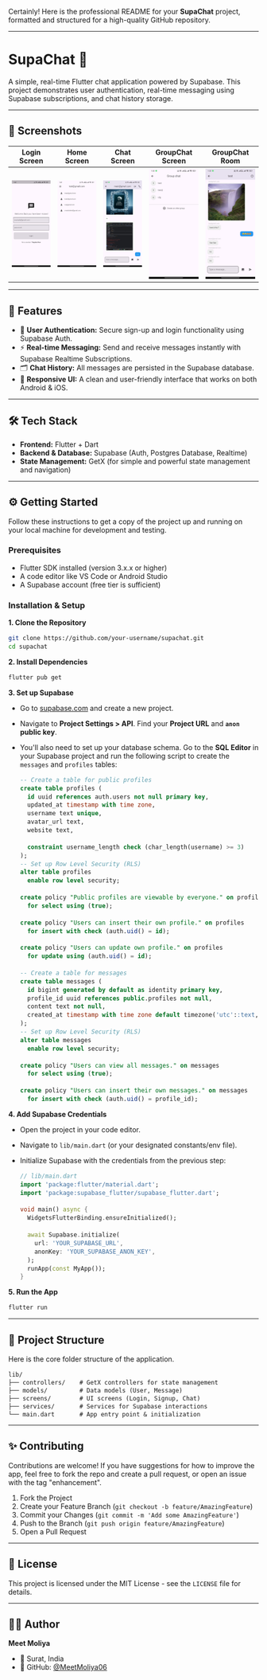 Certainly\! Here is the professional README for your **SupaChat** project, formatted and structured for a high-quality GitHub repository.

-----

# SupaChat 💬

A simple, real-time Flutter chat application powered by Supabase. This project demonstrates user authentication, real-time messaging using Supabase subscriptions, and chat history storage.

-----

## 📸 Screenshots
| Login Screen | Home Screen | Chat Screen | GroupChat Screen | GroupChat Room |
| :----------: | :-----------: | :-----------: | :----------------: | :----------------: |
| <img src="https://github.com/MeetMoliya06/supachat/blob/main/assest/login.jpeg?raw=true" width="220" alt="Login Screen"> | <img src="https://github.com/MeetMoliya06/supachat/blob/main/assest/home.jpeg?raw=true" width="220" alt="Home Screen"> | <img src="https://github.com/MeetMoliya06/supachat/blob/main/assest/chat_room.jpeg?raw=true" width="220" alt="Chat Screen"> | <img src="https://github.com/MeetMoliya06/supachat/blob/main/assest/gc.jpeg?raw=true" width="220" alt="Group Chat Screen"> | <img src="https://github.com/MeetMoliya06/supachat/blob/main/assest/gc_room.jpeg?raw=true" width="220" alt="GroupChat Room Screen"> |
-----

## 🚀 Features

  - 👤 **User Authentication:** Secure sign-up and login functionality using Supabase Auth.
  - ⚡ **Real-time Messaging:** Send and receive messages instantly with Supabase Realtime Subscriptions.
  - 🗂️ **Chat History:** All messages are persisted in the Supabase database.
  - 📱 **Responsive UI:** A clean and user-friendly interface that works on both Android & iOS.

-----

## 🛠️ Tech Stack

  - **Frontend:** Flutter + Dart
  - **Backend & Database:** Supabase (Auth, Postgres Database, Realtime)
  - **State Management:** GetX (for simple and powerful state management and navigation)

-----

## ⚙️ Getting Started

Follow these instructions to get a copy of the project up and running on your local machine for development and testing.

### Prerequisites

  - Flutter SDK installed (version 3.x.x or higher)
  - A code editor like VS Code or Android Studio
  - A Supabase account (free tier is sufficient)

### Installation & Setup

**1. Clone the Repository**

```bash
git clone https://github.com/your-username/supachat.git
cd supachat
```

**2. Install Dependencies**

```bash
flutter pub get
```

**3. Set up Supabase**

  - Go to [supabase.com](https://supabase.com/) and create a new project.

  - Navigate to **Project Settings \> API**. Find your **Project URL** and **`anon` public key**.

  - You'll also need to set up your database schema. Go to the **SQL Editor** in your Supabase project and run the following script to create the `messages` and `profiles` tables:

    ```sql
    -- Create a table for public profiles
    create table profiles (
      id uuid references auth.users not null primary key,
      updated_at timestamp with time zone,
      username text unique,
      avatar_url text,
      website text,

      constraint username_length check (char_length(username) >= 3)
    );
    -- Set up Row Level Security (RLS)
    alter table profiles
      enable row level security;

    create policy "Public profiles are viewable by everyone." on profiles
      for select using (true);

    create policy "Users can insert their own profile." on profiles
      for insert with check (auth.uid() = id);

    create policy "Users can update own profile." on profiles
      for update using (auth.uid() = id);

    -- Create a table for messages
    create table messages (
      id bigint generated by default as identity primary key,
      profile_id uuid references public.profiles not null,
      content text not null,
      created_at timestamp with time zone default timezone('utc'::text, now()) not null
    );
    -- Set up Row Level Security (RLS)
    alter table messages
      enable row level security;

    create policy "Users can view all messages." on messages
      for select using (true);

    create policy "Users can insert their own messages." on messages
      for insert with check (auth.uid() = profile_id);
    ```

**4. Add Supabase Credentials**

  - Open the project in your code editor.

  - Navigate to `lib/main.dart` (or your designated constants/env file).

  - Initialize Supabase with the credentials from the previous step:

    ```dart
    // lib/main.dart
    import 'package:flutter/material.dart';
    import 'package:supabase_flutter/supabase_flutter.dart';

    void main() async {
      WidgetsFlutterBinding.ensureInitialized();

      await Supabase.initialize(
        url: 'YOUR_SUPABASE_URL',
        anonKey: 'YOUR_SUPABASE_ANON_KEY',
      );
      runApp(const MyApp());
    }
    ```

**5. Run the App**

```bash
flutter run
```

-----

## 📂 Project Structure

Here is the core folder structure of the application.

```
lib/
├── controllers/    # GetX controllers for state management
├── models/         # Data models (User, Message)
├── screens/        # UI screens (Login, Signup, Chat)
├── services/       # Services for Supabase interactions
└── main.dart       # App entry point & initialization
```

-----

## ✨ Contributing

Contributions are welcome\! If you have suggestions for how to improve the app, feel free to fork the repo and create a pull request, or open an issue with the tag "enhancement".

1.  Fork the Project
2.  Create your Feature Branch (`git checkout -b feature/AmazingFeature`)
3.  Commit your Changes (`git commit -m 'Add some AmazingFeature'`)
4.  Push to the Branch (`git push origin feature/AmazingFeature`)
5.  Open a Pull Request

-----

## 📄 License

This project is licensed under the MIT License - see the `LICENSE` file for details.

-----

## 👨‍💻 Author

**Meet Moliya**

  - 📍 Surat, India
  - 🔗 GitHub: [@MeetMoliya06](https://www.google.com/search?q=https://github.com/MeetMoliya06)
